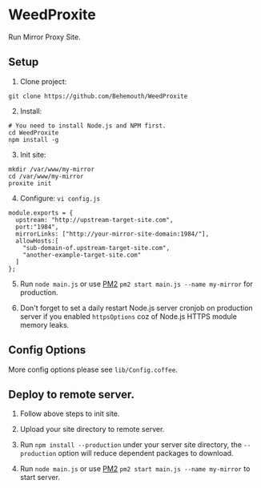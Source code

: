 # WeedProxite
Run Mirror Proxy Site.

## Setup

1. Clone project:
  ```
  git clone https://github.com/Behemouth/WeedProxite
  ```

2. Install:
  ```
  # You need to install Node.js and NPM first.
  cd WeedProxite
  npm install -g
  ```

3. Init site:
  ```
  mkdir /var/www/my-mirror
  cd /var/www/my-mirror
  proxite init
  ```
4. Configure: `vi config.js`
  ```
  module.exports = {
    upstream: "http://upstream-target-site.com",
    port:"1984",
    mirrorLinks: ["http://your-mirror-site-domain:1984/"],
    allowHosts:[
      "sub-domain-of.upstream-target-site.com",
      "another-example-target-site.com"
    ]
  };
  ```

5. Run `node main.js` or use [PM2](https://www.npmjs.com/package/pm2) `pm2 start main.js --name my-mirror` for production.

6. Don't forget to set a daily restart Node.js server cronjob on production server if you enabled `httpsOptions` coz of Node.js HTTPS module memory leaks.

## Config Options

More config options please see `lib/Config.coffee`.

## Deploy to remote server.

1. Follow above steps to init site.

2. Upload your site directory to remote server.

3. Run `npm install --production` under your server site directory, the `--production` option will reduce dependent packages to download.

4. Run `node main.js` or use [PM2](https://www.npmjs.com/package/pm2) `pm2 start main.js --name my-mirror` to start server.

